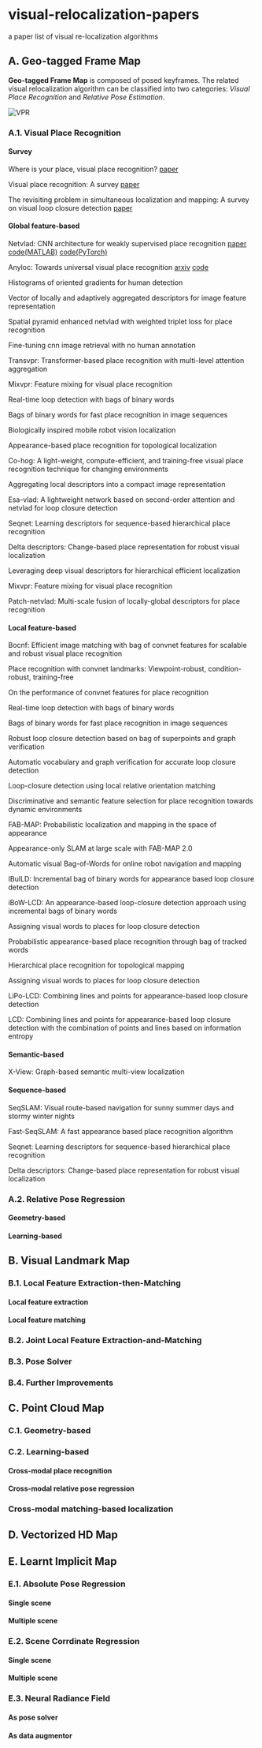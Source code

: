 # visual-relocalization-papers
a paper list of visual re-localization algorithms

## A. Geo-tagged Frame Map

**Geo-tagged Frame Map** is composed of posed keyframes. The related visual relocalization algorithm can be classified into two categories: *Visual Place Recognition* and *Relative Pose Estimation*.

![VPR](https://github.com/jinyummiao/visual-relocalization/assets/38695019/b716fa14-6c96-4593-b3be-c256f45e32b2)

### A.1. Visual Place Recognition

#### Survey

Where is your place, visual place recognition? [paper](https://www.ijcai.org/proceedings/2021/0603.pdf)

Visual place recognition: A survey [paper](https://ieeexplore.ieee.org/document/7339473)

The revisiting problem in simultaneous localization and mapping: A survey on visual loop closure detection [paper](https://ieeexplore.ieee.org/document/9780121)

#### Global feature-based

Netvlad: CNN architecture for weakly supervised place recognition [paper](https://ieeexplore.ieee.org/document/7937898) [code(MATLAB)](https://ieeexplore.ieee.org/document/7937898) [code(PyTorch)](https://github.com/Nanne/pytorch-NetVlad)

Anyloc: Towards universal visual place recognition [arxiv](https://arxiv.org/abs/2308.00688) [code](https://github.com/AnyLoc/AnyLoc)

Histograms of oriented gradients for human detection

Vector of locally and adaptively aggregated descriptors for image feature representation

Spatial pyramid enhanced netvlad with weighted triplet loss for place recognition

Fine-tuning cnn image retrieval with no human annotation

Transvpr: Transformer-based place recognition with multi-level attention aggregation

Mixvpr: Feature mixing for visual place recognition

Real-time loop detection with bags of binary words

Bags of binary words for fast place recognition in image sequences

Biologically inspired mobile robot vision localization

Appearance-based place recognition for topological localization

Co-hog: A light-weight, compute-efficient, and training-free visual place recognition technique for changing environments

Aggregating local descriptors into a compact image representation

Esa-vlad: A lightweight network based on second-order attention and netvlad for loop closure detection

Seqnet: Learning descriptors for sequence-based hierarchical place recognition

Delta descriptors: Change-based place representation for robust visual localization

Leveraging deep visual descriptors for hierarchical efficient localization

Mixvpr: Feature mixing for visual place recognition

Patch-netvlad: Multi-scale fusion of locally-global descriptors for place recognition

#### Local feature-based 

Bocnf: Efficient image matching with bag of convnet features for scalable and robust visual place recognition

Place recognition with convnet landmarks: Viewpoint-robust, condition-robust, training-free

On the performance of convnet features for place recognition

Real-time loop detection with bags of binary words

Bags of binary words for fast place recognition in image sequences

Robust loop closure detection based on bag of superpoints and graph verification

Automatic vocabulary and graph verification for accurate loop closure detection

Loop-closure detection using local relative orientation matching

Discriminative and semantic feature selection for place recognition towards dynamic environments

FAB-MAP: Probabilistic localization and mapping in the space of appearance

Appearance-only SLAM at large scale with FAB-MAP 2.0

Automatic visual Bag-of-Words for online robot navigation and mapping

IBuILD: Incremental bag of binary words for appearance based loop closure detection

iBoW-LCD: An appearance-based loop-closure detection approach using incremental bags of binary words

Assigning visual words to places for loop closure detection

Probabilistic appearance-based place recognition through bag of tracked words

Hierarchical place recognition for topological mapping

Assigning visual words to places for loop closure detection

LiPo-LCD: Combining lines and points for appearance-based loop closure detection

LCD: Combining lines and points for appearance-based loop closure detection with the combination of points and lines based on information entropy

#### Semantic-based

X-View: Graph-based semantic multi-view localization

#### Sequence-based

SeqSLAM: Visual route-based navigation for sunny summer days and stormy winter nights

Fast-SeqSLAM: A fast appearance based place recognition algorithm

Seqnet: Learning descriptors for sequence-based hierarchical place recognition

Delta descriptors: Change-based place representation for robust visual localization

### A.2. Relative Pose Regression

#### Geometry-based

#### Learning-based

## B. Visual Landmark Map

### B.1. Local Feature Extraction-then-Matching

#### Local feature extraction

#### Local feature matching

### B.2. Joint Local Feature Extraction-and-Matching

### B.3. Pose Solver

### B.4. Further Improvements

## C. Point Cloud Map

### C.1. Geometry-based

### C.2. Learning-based

#### Cross-modal place recognition

#### Cross-modal relative pose regression

### Cross-modal matching-based localization

## D. Vectorized HD Map

## E. Learnt Implicit Map

### E.1. Absolute Pose Regression

#### Single scene

#### Multiple scene

### E.2. Scene Corrdinate Regression

#### Single scene

#### Multiple scene

### E.3. Neural Radiance Field

#### As pose solver

#### As data augmentor
